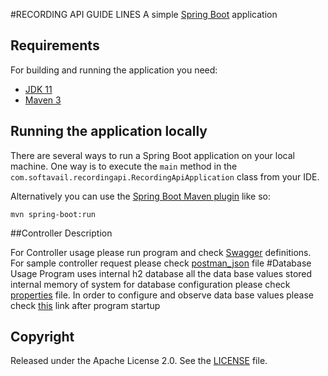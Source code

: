 #RECORDING API  GUIDE LINES
A simple [Spring Boot](http://projects.spring.io/spring-boot/) application
## Requirements

For building and running the application you need:

- [JDK 11](https://www.oracle.com/tr/java/technologies/javase/jdk11-archive-downloads.html)
- [Maven 3](https://maven.apache.org)

## Running the application locally

There are several ways to run a Spring Boot application on your local machine. One way is to execute the `main` method in the `com.softavail.recordingapi.RecordingApiApplication` class from your IDE.

Alternatively you can use the [Spring Boot Maven plugin](https://docs.spring.io/spring-boot/docs/current/reference/html/build-tool-plugins-maven-plugin.html) like so:

```shell
mvn spring-boot:run
```

##Controller Description

For Controller usage please run program and check [Swagger](http://localhost:8080/swagger-ui.html) definitions.
For sample controller request please check [postman_json](/docs/recordRequestSamples.postman_collection.json) file
#Database Usage
Program uses internal h2 database all the data base values stored internal memory of system
for database configuration please check [properties](src/main/resources/application.properties) file.
In order to configure and observe data base values please check [this](http://localhost:8080/h2-console,) link after program startup


## Copyright

Released under the Apache License 2.0. See the [LICENSE](https://github.com/codecentric/springboot-sample-app/blob/master/LICENSE) file.